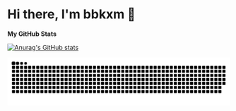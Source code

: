 # Hi there, I'm bbkxm 👋

**My GitHub Stats**

[![Anurag's GitHub stats](https://github-readme-stats.vercel.app/api?username=bbkxm)](https://github.com/anuraghazra/github-readme-stats)

<picture>
  <source media="(prefers-color-scheme: dark)" srcset="https://raw.githubusercontent.com/lvguanjun/lvguanjun/output/github-contribution-grid-snake-dark.svg" />
  <source media="(prefers-color-scheme: light)" srcset="https://raw.githubusercontent.com/lvguanjun/lvguanjun/output/github-contribution-grid-snake.svg" />
  <img alt="github-snake" src="https://raw.githubusercontent.com/lvguanjun/lvguanjun/output/github-contribution-grid-snake.svg" />
</picture>
